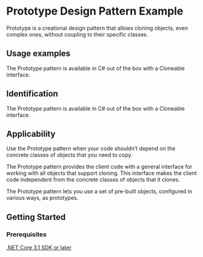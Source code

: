 # Prototype Design Pattern Example
Prototype is a creational design pattern that allows cloning objects, even complex ones, without coupling to their specific classes.

## Usage examples
The Prototype pattern is available in C# out of the box with a Cloneable interface.

## Identification
The Prototype pattern is available in C# out of the box with a Cloneable interface.

## Applicability
Use the Prototype pattern when your code shouldn’t depend on the concrete classes of objects that you need to copy.

The Prototype pattern provides the client code with a general interface for working with all objects that support cloning. This interface makes the client code independent from the concrete classes of objects that it clones.

The Prototype pattern lets you use a set of pre-built objects, configured in various ways, as prototypes.

## Getting Started

### Prerequisites

[.NET Core 3.1 SDK or later](https://dotnet.microsoft.com/download/dotnet-core/3.1)
